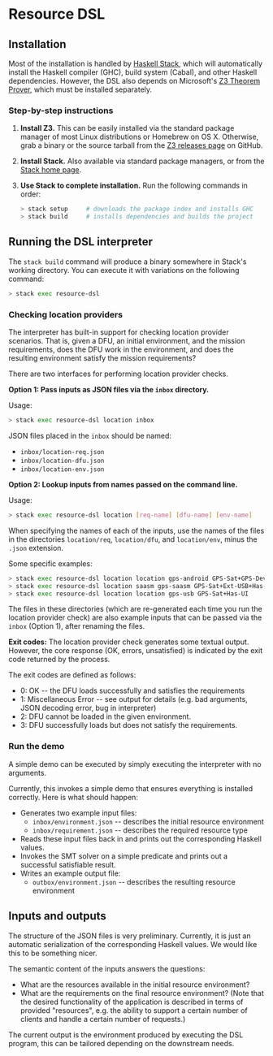 # Resource DSL

## Installation

Most of the installation is handled by [Haskell Stack][Stack], which will
automatically install the Haskell compiler (GHC), build system (Cabal), and
other Haskell dependencies. However, the DSL also depends on Microsoft's [Z3
Theorem Prover][Z3], which must be installed separately.


### Step-by-step instructions

1. **Install Z3.** This can be easily installed via the standard package
   manager of most Linux distributions or Homebrew on OS X. Otherwise, grab a
   binary or the source tarball from the [Z3 releases page][Z3] on GitHub.

2. **Install Stack.** Also available via standard package managers, or from the
   [Stack home page][Stack].

3. **Use Stack to complete installation.** Run the following commands in order:

   ```bash
   > stack setup     # downloads the package index and installs GHC
   > stack build     # installs dependencies and builds the project
   ```

## Running the DSL interpreter

The `stack build` command will produce a binary somewhere in Stack's working
directory. You can execute it with variations on the following command:

```bash
> stack exec resource-dsl
```

### Checking location providers

The interpreter has built-in support for checking location provider scenarios.
That is, given a DFU, an initial environment, and the mission requirements,
does the DFU work in the environment, and does the resulting environment
satisfy the mission requirements?

There are two interfaces for performing location provider checks.


**Option 1: Pass inputs as JSON files via the `inbox` directory.**

Usage:
```bash
> stack exec resource-dsl location inbox
```

JSON files placed in the `inbox` should be named:
  * `inbox/location-req.json`
  * `inbox/location-dfu.json`
  * `inbox/location-env.json`


**Option 2: Lookup inputs from names passed on the command line.**

Usage:
```bash
> stack exec resource-dsl location [req-name] [dfu-name] [env-name]
```

When specifying the names of each of the inputs, use the names of the files in
the directories `location/req`, `location/dfu`, and `location/env`, minus the
`.json` extension.

Some specific examples:

```bash
> stack exec resource-dsl location location gps-android GPS-Sat+GPS-Dev
> stack exec resource-dsl location saasm gps-saasm GPS-Sat+Ext-USB+Has-UI
> stack exec resource-dsl location location gps-usb GPS-Sat+Has-UI
```

The files in these directories (which are re-generated each time you run the
location provider check) are also example inputs that can be passed via the
`inbox` (Option 1), after renaming the files.


**Exit codes:** The location provider check generates some textual output.
However, the core response (OK, errors, unsatisfied) is indicated by the exit
code returned by the process.

The exit codes are defined as follows:
 
 * 0: OK -- the DFU loads successfully and satisfies the requirements
 * 1: Miscellaneous Error -- see output for details (e.g. bad arguments, JSON
      decoding error, bug in interpreter)
 * 2: DFU cannot be loaded in the given environment.
 * 3: DFU successfully loads but does not satisfy the requirements.


### Run the demo

A simple demo can be executed by simply executing the interpreter with no
arguments.

Currently, this invokes a simple demo that ensures everything is installed
correctly. Here is what should happen:
 * Generates two example input files:
   * `inbox/environment.json` -- describes the initial resource environment
   * `inbox/requirement.json` -- describes the required resource type
 * Reads these input files back in and prints out the corresponding Haskell
   values.
 * Invokes the SMT solver on a simple predicate and prints out a successful
   satisfiable result.
 * Writes an example output file:
   * `outbox/environment.json` -- describes the resulting resource environment


## Inputs and outputs
 
The structure of the JSON files is very preliminary. Currently, it is just an
automatic serialization of the corresponding Haskell values. We would like this
to be something nicer.

The semantic content of the inputs answers the questions:
 * What are the resources available in the initial resource environment?
 * What are the requirements on the final resource environment? (Note that the
   desired functionality of the application is described in terms of provided
   "resources", e.g. the ability to support a certain number of clients and
   handle a certain number of requests.)

The current output is the environment produced by executing the DSL program,
this can be tailored depending on the downstream needs.


[Stack]: http://docs.haskellstack.org/en/stable/README/
[Z3]: https://github.com/Z3Prover/z3/releases
